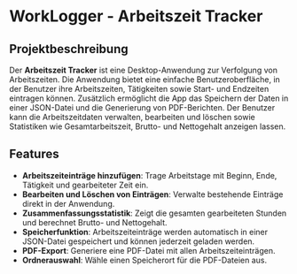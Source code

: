 # WorkLogger - Arbeitszeit Tracker

## Projektbeschreibung

Der **Arbeitszeit Tracker** ist eine Desktop-Anwendung zur Verfolgung von Arbeitszeiten. Die Anwendung bietet eine einfache Benutzeroberfläche, in der Benutzer ihre Arbeitszeiten, Tätigkeiten sowie Start- und Endzeiten eintragen können.
Zusätzlich ermöglicht die App das Speichern der Daten in einer JSON-Datei und die Generierung von PDF-Berichten.
Der Benutzer kann die Arbeitszeitdaten verwalten, bearbeiten und löschen sowie Statistiken wie Gesamtarbeitszeit, Brutto- und Nettogehalt anzeigen lassen.

## Features

- **Arbeitszeiteinträge hinzufügen**: Trage Arbeitstage mit Beginn, Ende, Tätigkeit und gearbeiteter Zeit ein.
- **Bearbeiten und Löschen von Einträgen**: Verwalte bestehende Einträge direkt in der Anwendung.
- **Zusammenfassungsstatistik**: Zeigt die gesamten gearbeiteten Stunden und berechnet Brutto- und Nettogehalt.
- **Speicherfunktion**: Arbeitszeiteinträge werden automatisch in einer JSON-Datei gespeichert und können jederzeit geladen werden.
- **PDF-Export**: Generiere eine PDF-Datei mit allen Arbeitszeiteinträgen.
- **Ordnerauswahl**: Wähle einen Speicherort für die PDF-Dateien aus.
